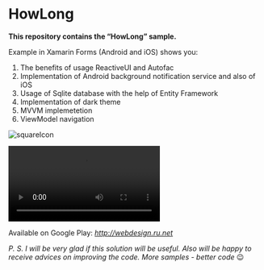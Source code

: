 # HowLong
**This repository contains the “HowLong” sample.**

Example in Xamarin Forms (Android and iOS) shows you:
1.	The benefits of usage ReactiveUI and Autofac
2.	Implementation of Android background notification service and also of iOS
3.	Usage of Sqlite database with the help of Entity Framework
4.	Implementation of dark theme
5.	MVVM implemetetion
6.	ViewModel navigation

![squareIcon](https://github.com/mak100un/HowLong/blob/master/Images/squareIcon.png)

![HowLong-preview](https://github.com/mak100un/HowLong/blob/master/Videos/HowLong-preview.avi)

Available on Google Play: _http://webdesign.ru.net_

_P. S. I will be very glad if this solution will be useful. Also will be happy to receive advices on improving the code. More samples - better code_ 😉

